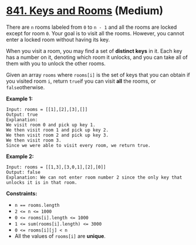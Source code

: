 # [841. Keys and Rooms][link] (Medium)

[link]: https://leetcode.com/problems/keys-and-rooms/

There are `n` rooms labeled from `0` to `n - 1` and all the rooms are locked except for room `0`.
Your goal is to visit all the rooms. However, you cannot enter a locked room without having its key.

When you visit a room, you may find a set of **distinct keys** in it. Each key has a number on it,
denoting which room it unlocks, and you can take all of them with you to unlock the other rooms.

Given an array `rooms` where `rooms[i]` is the set of keys that you can obtain if you visited room
`i`, return `true`if you can visit **all** the rooms, or `false`otherwise.

**Example 1:**

```
Input: rooms = [[1],[2],[3],[]]
Output: true
Explanation:
We visit room 0 and pick up key 1.
We then visit room 1 and pick up key 2.
We then visit room 2 and pick up key 3.
We then visit room 3.
Since we were able to visit every room, we return true.
```

**Example 2:**

```
Input: rooms = [[1,3],[3,0,1],[2],[0]]
Output: false
Explanation: We can not enter room number 2 since the only key that unlocks it is in that room.
```

**Constraints:**

- `n == rooms.length`
- `2 <= n <= 1000`
- `0 <= rooms[i].length <= 1000`
- `1 <= sum(rooms[i].length) <= 3000`
- `0 <= rooms[i][j] < n`
- All the values of `rooms[i]` are **unique**.
